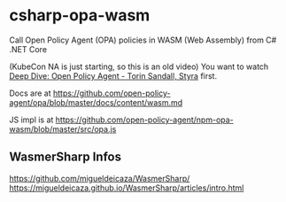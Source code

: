 # csharp-opa-wasm

Call Open Policy Agent (OPA) policies in WASM (Web Assembly) from C# .NET Core

(KubeCon NA is just starting, so this is an old video) You want to watch [Deep Dive: Open Policy Agent - Torin Sandall, Styra](https://www.youtube.com/watch?v=Vdy26oA3py8) first.

Docs are at https://github.com/open-policy-agent/opa/blob/master/docs/content/wasm.md

JS impl is at https://github.com/open-policy-agent/npm-opa-wasm/blob/master/src/opa.js

## WasmerSharp Infos

https://github.com/migueldeicaza/WasmerSharp/
https://migueldeicaza.github.io/WasmerSharp/articles/intro.html